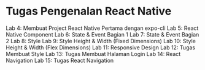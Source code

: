 # Tugas Pengenalan React Native

Lab 4: Membuat Project React Native Pertama dengan expo-cli
Lab 5: React Native Component
Lab 6: State & Event Bagian 1
Lab 7: State & Event Bagian 2
Lab 8: Style
Lab 9: Style Height & Width (Fixed Dimensions)
Lab 10: Style Height & Width (Flex Dimensions)
Lab 11: Responsive Design
Lab 12: Tugas Membuat Style
Lab 13: Tugas Membuat Halaman Login
Lab 14: React Navigation
Lab 15: Tugas React Navigation

